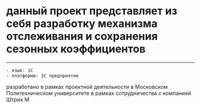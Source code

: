 # данный проект представляет из себя разработку механизма отслеживания и сохранения сезонных коэффициентов
---
    - язык: 1С
    - платформа: 1С предприятие
 разработано в рамках проектной деятельности в Московском Политехническом университете в рамках сотрудничества с компанией Штрих М